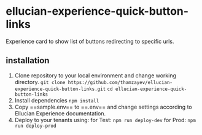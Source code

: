 # ellucian-experience-quick-button-links
Experience card to show list of buttons redirecting to specific urls.

## installation
1. Clone repository to your local environment and change working directory.
`git clone https://github.com/thamzayev/ellucian-experience-quick-button-links.git`
`cd ellucian-experience-quick-button-links`
2. Install dependencies
`npm install`
3. Copy ==sample.env== to ==.env== and change settings according to Ellucian Experience documentation.
4. Deploy to your tenants using:
for Test: `npm run deploy-dev`
for Prod: `npm run deploy-prod`